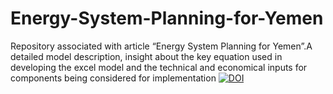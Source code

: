 # Energy-System-Planning-for-Yemen
Repository associated with article “Energy System Planning for Yemen”.A detailed model description, insight about the key equation used in developing the excel model and the technical and economical inputs for components being considered for implementation
[![DOI](https://zenodo.org/badge/530001682.svg)](https://zenodo.org/badge/latestdoi/530001682)
